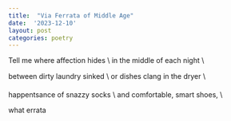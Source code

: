 ```yaml
---
title:  "Via Ferrata of Middle Age"
date:  '2023-12-10'
layout: post
categories: poetry
---
```


Tell me where affection hides \\
in the middle of each night \\

between dirty laundry sinked \\
or dishes clang in the dryer&#151; \\

happentsance of snazzy socks \\
and comfortable, smart shoes, \\

what errata 

